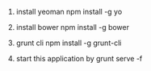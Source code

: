 1. install yeoman
npm install -g yo

2. install bower
npm install -g bower

3. grunt cli
npm install -g grunt-cli

4. start this application by 
grunt serve -f